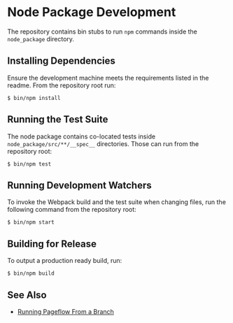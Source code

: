 # Node Package Development

The repository contains bin stubs to run `npm` commands inside the
`node_package` directory.

## Installing Dependencies

Ensure the development machine meets the requirements listed in the
readme. From the repository root run:

    $ bin/npm install

## Running the Test Suite

The node package contains co-located tests inside
`node_package/src/**/__spec__` directories. Those can run from the
repository root:

    $ bin/npm test

## Running Development Watchers

To invoke the Webpack build and the test suite when changing files,
run the following command from the repository root:

    $ bin/npm start

## Building for Release

To output a production ready build, run:

    $ bin/npm build

## See Also

* [Running Pageflow From a Branch](running_pageflow_from_a_branch.md)
